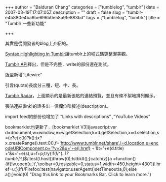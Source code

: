 +++
author = "Balduran Chang"
categories = ["tumblelog", "tumblr"]
date = 2007-03-19T17:07:05Z
description = ""
draft = false
slug = "tumblr-e4b880e4ba9be696b0e58a9fe883bd"
tags = ["tumblelog", "tumblr"]
title = "Tumblr 一些新功能"

+++


其實是從開發者的blog上介紹的。

[Syntax Highlighting in Tumblr](http://drnicwilliams.com/2007/03/08/syntax-highlighting-in-tumblr/ "Dr Nic � Syntax Highlighting in Tumblr")讓tumblr上的程式碼更整潔美觀。

[Tumblr API](http://tumblr.com/api/ "Tumblr API")釋出，但是不完整，write的部份還在測試。

版型新增“Litewire“

引言(quote)長度分三種，短、中、長。

[Tumblr Radar](http://tumblr.com/radar "Tumblr Radar")，上面顯示的是最新張貼的連結預覽，並且有條不絮地排列顯示。

張貼連結(link)的話多出一個欄位叫敘述(description)。

import feed的部份也增加了 “Links with descriptions” ,“YouTube Videos”

bookmarklet也更新了，[bookmarklet V3](javascript:var d=document,w=window,e=w.getSelection,k=d.getSelection,x=d.selection,s=(e?e():(k)?k():(x?x.createRange().text:0)),f='http://www.tumblr.net/share',l=d.location,e=encodeURIComponent,p='?v=2&u='+e(l.href) +'&t='+e(d.title) +'&s='+e(s),u=f+p;try{if(!/^(.*\.)?tumblr[^.]*$/.test(l.host))throw(0);tstbklt();}catch(z){a =function(){if(!w.open(u,'t','toolbar=0,resizable=0,status=1,width=450,height=430'))l.href=u;};if(/Firefox/.test(navigator.userAgent))setTimeout(a,0);else a();}void(0) "Drag this link to your Bookmarks Bar. Click to learn more.")

